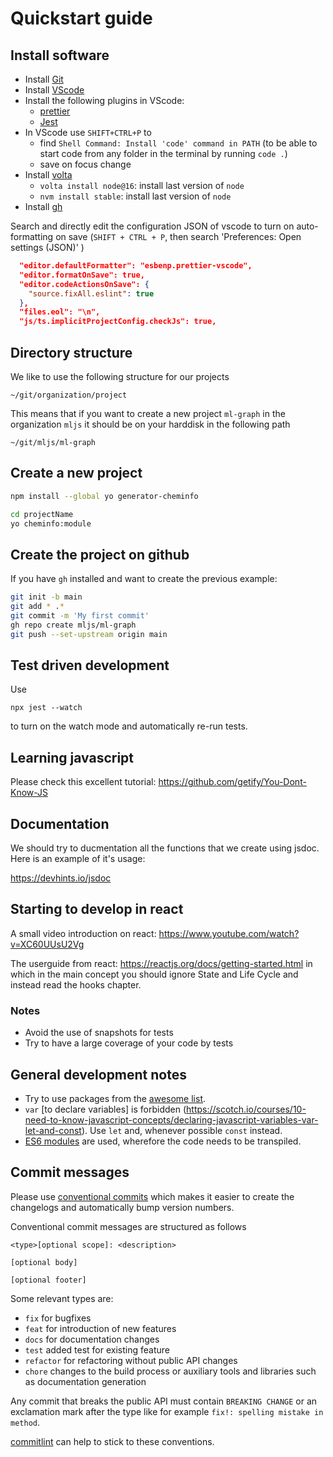 # Quickstart guide

## Install software

- Install [Git](https://git-scm.com/book/en/v2/Getting-Started-Installing-Git)
- Install [VScode](https://code.visualstudio.com/)
- Install the following plugins in VScode:
  - [prettier](https://marketplace.visualstudio.com/items?itemName=esbenp.prettier-vscode)
  - [Jest](https://marketplace.visualstudio.com/items?itemName=Orta.vscode-jest)
- In VScode use `SHIFT+CTRL+P` to
  - find `Shell Command: Install 'code' command in PATH` (to be able to start code from any folder in the terminal by running `code .`)
  - save on focus change
- Install [volta](https://docs.volta.sh/guide/getting-started)
  - `volta install node@16`: install last version of `node`
  - `nvm install stable`: install last version of `node`
- Install [gh](https://github.com/cli/cli)

Search and directly edit the configuration JSON of vscode to turn on auto-formatting on save (`SHIFT + CTRL + P`, then search 'Preferences: Open settings (JSON)' )

```json
  "editor.defaultFormatter": "esbenp.prettier-vscode",
  "editor.formatOnSave": true,
  "editor.codeActionsOnSave": {
    "source.fixAll.eslint": true
  },
  "files.eol": "\n",
  "js/ts.implicitProjectConfig.checkJs": true,
```

## Directory structure

We like to use the following structure for our projects

`~/git/organization/project`

This means that if you want to create a new project `ml-graph` in the organization `mljs` it should be on your harddisk in the following path

`~/git/mljs/ml-graph`

## Create a new project

```bash
npm install --global yo generator-cheminfo

cd projectName
yo cheminfo:module
```

## Create the project on github

If you have `gh` installed and want to create the previous example:

```bash
git init -b main
git add * .*
git commit -m 'My first commit'
gh repo create mljs/ml-graph
git push --set-upstream origin main
```

## Test driven development

Use

```
npx jest --watch
```

to turn on the watch mode and automatically re-run tests.

## Learning javascript

Please check this excellent tutorial: https://github.com/getify/You-Dont-Know-JS

## Documentation

We should try to ducmentation all the functions that we create using jsdoc. Here is an example of it's usage:

https://devhints.io/jsdoc


## Starting to develop in react

A small video introduction on react: https://www.youtube.com/watch?v=XC60UUsU2Vg

The userguide from react: https://reactjs.org/docs/getting-started.html in which in the main concept you should ignore State and Life Cycle and instead read the hooks chapter.

### Notes

- Avoid the use of snapshots for tests
- Try to have a large coverage of your code by tests

## General development notes

- Try to use packages from the [awesome list](https://github.com/cheminfo/awesome).
- `var` [to declare variables] is forbidden (https://scotch.io/courses/10-need-to-know-javascript-concepts/declaring-javascript-variables-var-let-and-const). Use `let` and, whenever possible `const` instead.
- [ES6 modules](https://hacks.mozilla.org/2015/08/es6-in-depth-modules/) are used, wherefore the code needs to be transpiled.

## Commit messages

Please use [conventional commits](https://www.conventionalcommits.org/en/v1.0.0-beta.2/) which makes it easier to create the changelogs and automatically bump version numbers.

Conventional commit messages are structured as follows

```
<type>[optional scope]: <description>

[optional body]

[optional footer]
```

Some relevant types are:

- `fix` for bugfixes
- `feat` for introduction of new features
- `docs` for documentation changes
- `test` added test for existing feature
- `refactor` for refactoring without public API changes
- `chore` changes to the build process or auxiliary tools and libraries such as documentation generation

Any commit that breaks the public API must contain `BREAKING CHANGE` or an exclamation mark after the type like for example `fix!: spelling mistake in method`.

[commitlint](https://commitlint.js.org/#/) can help to stick to these conventions.
